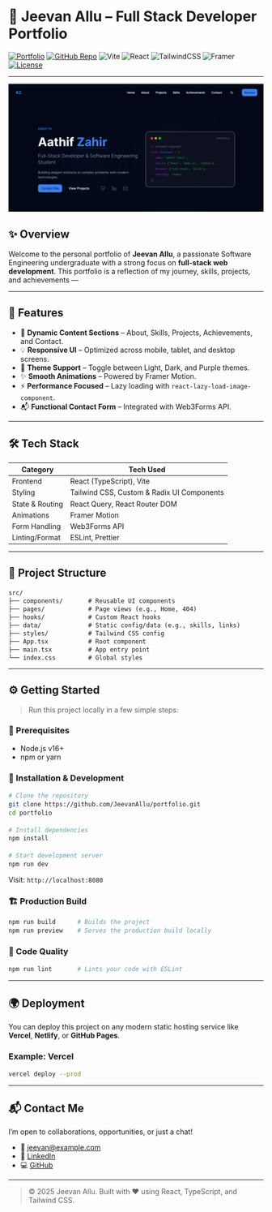 # 🚀 Jeevan Allu – Full Stack Developer Portfolio

[![Portfolio](https://img.shields.io/badge/Live%20Portfolio-blueviolet?style=for-the-badge&logo=vercel&logoColor=white)](https://JeevanAllu.dev)
[![GitHub Repo](https://img.shields.io/badge/Repo-181717?style=for-the-badge&logo=github&logoColor=white)](https://github.com/JeevanAllu/portfolio)
![Vite](https://img.shields.io/badge/vite-%23646CFF.svg?style=for-the-badge&logo=vite&logoColor=white)
![React](https://img.shields.io/badge/react-%2320232a.svg?style=for-the-badge&logo=react&logoColor=%2361DAFB)
![TailwindCSS](https://img.shields.io/badge/tailwindcss-%2338B2AC.svg?style=for-the-badge&logo=tailwind-css&logoColor=white)
![Framer](https://img.shields.io/badge/Framer-black?style=for-the-badge&logo=framer&logoColor=blue)
[![License](https://img.shields.io/badge/MIT-green?style=for-the-badge)](LICENSE)

---

![Portfolio Screenshot](public/screenshot.png)


## ✨ Overview

Welcome to the personal portfolio of **Jeevan Allu**, a passionate Software Engineering undergraduate with a strong focus on **full-stack web development**. This portfolio is a reflection of my journey, skills, projects, and achievements — 

---

## 🎯 Features

- 📌 **Dynamic Content Sections** – About, Skills, Projects, Achievements, and Contact.
- 💡 **Responsive UI** – Optimized across mobile, tablet, and desktop screens.
- 🎨 **Theme Support** – Toggle between Light, Dark, and Purple themes.
- ✨ **Smooth Animations** – Powered by Framer Motion.
- ⚡ **Performance Focused** – Lazy loading with `react-lazy-load-image-component`.
- 📬 **Functional Contact Form** – Integrated with Web3Forms API.

---

## 🛠️ Tech Stack

| Category        | Tech Used                                      |
|----------------|------------------------------------------------|
| Frontend       | React (TypeScript), Vite                       |
| Styling        | Tailwind CSS, Custom & Radix UI Components     |
| State & Routing| React Query, React Router DOM                  |
| Animations     | Framer Motion                                  |
| Form Handling  | Web3Forms API                                  |
| Linting/Format | ESLint, Prettier                               |

---

## 📁 Project Structure

```
src/
├── components/       # Reusable UI components
├── pages/            # Page views (e.g., Home, 404)
├── hooks/            # Custom React hooks
├── data/             # Static config/data (e.g., skills, links)
├── styles/           # Tailwind CSS config
├── App.tsx           # Root component
├── main.tsx          # App entry point
└── index.css         # Global styles
```

---

## ⚙️ Getting Started

> Run this project locally in a few simple steps:

### 🔧 Prerequisites

- Node.js v16+
- npm or yarn

### 🚀 Installation & Development

```bash
# Clone the repository
git clone https://github.com/JeevanAllu/portfolio.git
cd portfolio

# Install dependencies
npm install

# Start development server
npm run dev
```

Visit: `http://localhost:8080`

### 🏗️ Production Build

```bash
npm run build      # Builds the project
npm run preview    # Serves the production build locally
```

### 🧹 Code Quality

```bash
npm run lint       # Lints your code with ESLint
```

---

## 🌍 Deployment

You can deploy this project on any modern static hosting service like **Vercel**, **Netlify**, or **GitHub Pages**.

### Example: Vercel

```bash
vercel deploy --prod
```

---

## 📬 Contact Me

I’m open to collaborations, opportunities, or just a chat!

- 📧 [jeevan@example.com](mailto:allujeevan1225@gmail.com)
- 💼 [LinkedIn](https://www.linkedin.com/in/jeevan-allu-721b11245/)
- 💻 [GitHub](https://github.com/JeevanAllu)

---

> © 2025 Jeevan Allu. Built with ❤️ using React, TypeScript, and Tailwind CSS.